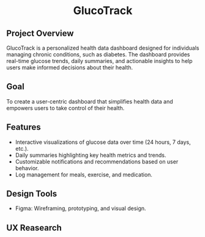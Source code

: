 <h1 align="center">GlucoTrack</h1>

## Project Overview
GlucoTrack is a personalized health data dashboard designed for individuals managing chronic conditions, such as diabetes. The dashboard provides real-time glucose trends, daily summaries, and actionable insights to help users make informed decisions about their health.

## Goal 
To create a user-centric dashboard that simplifies health data and empowers users to take control of their health.

## Features
- Interactive visualizations of glucose data over time (24 hours, 7 days, etc.).
- Daily summaries highlighting key health metrics and trends.
- Customizable notifications and recommendations based on user behavior.
- Log management for meals, exercise, and medication.

## Design Tools
- Figma: Wireframing, prototyping, and visual design.

## UX Reasearch






